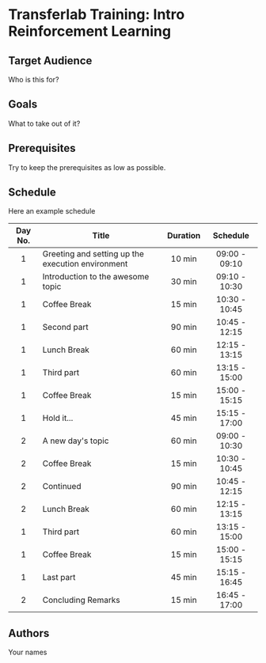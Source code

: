 # Transferlab Training: Intro Reinforcement Learning


## Target Audience

Who is this for?


## Goals

What to take out of it?
  

## Prerequisites

Try to keep the prerequisites as low as possible. 

## Schedule

Here an example schedule

|Day No.| Title                                             | Duration |   Schedule    |
|:------:|---------------------------------------------------|:--------:|:-------------:|
| 1| Greeting and setting up the execution environment |  10 min  | 09:00 - 09:10 |
| 1| Introduction to the awesome topic                 |  30 min  | 09:10 - 10:30 |
| 1| Coffee Break                                      |  15 min  | 10:30 - 10:45 |
| 1| Second part                                       |  90 min  | 10:45 - 12:15 |
| 1| Lunch Break                                       |  60 min  | 12:15 - 13:15 |
| 1| Third part                                        |  60 min  | 13:15 - 15:00 |
| 1| Coffee Break                                      |  15 min  | 15:00 - 15:15 |
| 1| Hold it...                                        |  45 min  | 15:15 - 17:00 |
| 2| A new day's topic                                 |  60 min  | 09:00 - 10:30 |
| 2| Coffee Break                                      |  15 min  | 10:30 - 10:45 |
| 2| Continued                                         |  90 min  | 10:45 - 12:15 |
| 2| Lunch Break                                       |  60 min  | 12:15 - 13:15 |
| 1| Third part                                        |  60 min  | 13:15 - 15:00 |
| 1| Coffee Break                                      |  15 min  | 15:00 - 15:15 |
| 1| Last part                                         |  45 min  | 15:15 - 16:45 |
| 2| Concluding Remarks                                |  15 min  | 16:45 - 17:00 |


## Authors

Your names
